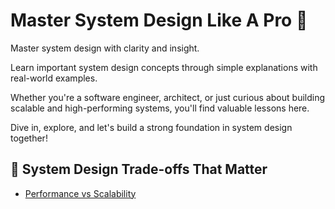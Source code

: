 # Master System Design Like A Pro 🚀
Master system design with clarity and insight.  

Learn important system design concepts through simple explanations with real-world examples.  

Whether you're a software engineer, architect, or just curious about building scalable and high-performing systems, you'll find valuable lessons here.  

Dive in, explore, and let's build a strong foundation in system design together!

## 🧩 System Design Trade-offs That Matter 
- [Performance vs Scalability](https://thesystemthinker.substack.com/p/performance-vs-scalability)
